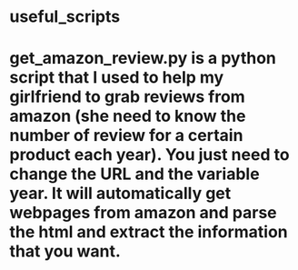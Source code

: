 # useful_scripts
# get_amazon_review.py is a python script that I used to help my girlfriend to grab reviews from amazon (she need to know the number of review for a certain product each year). You just need to change the URL and the variable year. It will automatically get webpages from amazon and parse the html and extract the information that you want.

